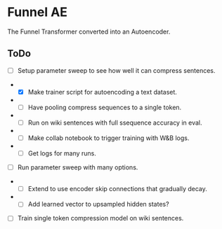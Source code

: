 # Funnel AE

The Funnel Transformer converted into an Autoencoder.

## ToDo

- [ ] Setup parameter sweep to see how well it can compress sentences.
- - [x] Make trainer script for autoencoding a text dataset.
- - [ ] Have pooling compress sequences to a single token.
- - [ ] Run on wiki sentences with full ssequence accuracy in eval.
- - [ ] Make collab notebook to trigger training with W&B logs.
- - [ ] Get logs for many runs.
- [ ] Run parameter sweep with many options.
- - [ ] Extend to use encoder skip connections that gradually decay.
- - [ ] Add learned vector to upsampled hidden states?
- [ ] Train single token compression model on wiki sentences.
